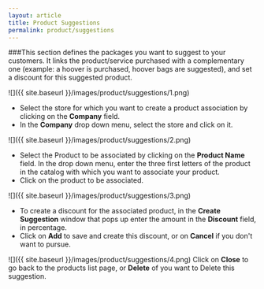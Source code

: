 ```yaml
---
layout: article
title: Product Suggestions
permalink: product/suggestions
---
```

###This section defines the packages you want to suggest to your customers. It links the product/service purchased with a complementary one (example: a hoover is purchased, hoover bags are suggested), and set a discount for this suggested product.

![]({{ site.baseurl }}/images/product/suggestions/1.png)

* Select the store for which you want to create a product association by clicking on the **Company** field.
* In the **Company** drop down menu, select the store and click on it.

![]({{ site.baseurl }}/images/product/suggestions/2.png)

* Select the Product to be associated by clicking on the **Product Name** field. In the drop down menu, enter the three first letters of the product in the catalog with which you want to associate your product.
* Click on the product to be associated.

![]({{ site.baseurl }}/images/product/suggestions/3.png)

* To create a discount for the associated product, in the **Create Suggestion** window that pops up enter the amount in the **Discount** field, in percentage.
* Click on **Add** to save and create this discount, or on **Cancel** if you don't want to pursue.

![]({{ site.baseurl }}/images/product/suggestions/4.png)
Click on **Close** to go back to the products list page, or **Delete** of you want to Delete this suggestion.